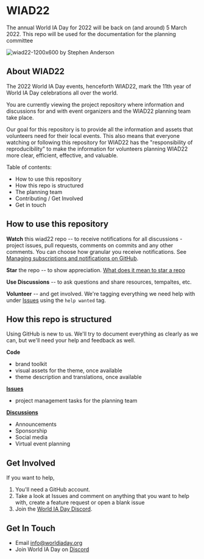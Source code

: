 # WIAD22
The annual World IA Day for 2022 will be back on (and around) 5 March 2022. This repo will be used for the documentation for the planning committee

![wiad22-1200x600 by Stephen Anderson](https://user-images.githubusercontent.com/603924/152609023-f9802497-09d3-469a-8269-8ac116c12cf8.png)



## About WIAD22

The 2022 World IA Day events, henceforth WIAD22, mark the 11th year of World IA Day celebrations all over the world. 

You are currently viewing the project repository where information and discussions for and with event organizers and the WIAD22 planning team take place.

Our goal for this repository is to provide all the information and assets that volunteers need for their local events. This also means that everyone watching or following this repository for WIAD22 has the "responsibility of reproducibility" to make the information for volunteers planning WIAD22 more clear, efficient, effective, and valuable.

Table of contents: 

- How to use this repository
- How this repo is structured
- The planning team
- Contributing / Get Involved
- Get in touch


## How to use this repository

**Watch** this wiad22 repo -- to receive notifications for all discussions - project issues, pull requests, comments on commits and any other comments. You can choose how granular you receive notifications. See [Managing subscriptions and notifications on GitHub](https://docs.github.com/en/github/managing-subscriptions-and-notifications-on-github).

**Star** the repo -- to show appreciation.
[What does it mean to star a repo](https://docs.github.com/en/get-started/exploring-projects-on-github/saving-repositories-with-stars)


**Use Discussions** -- to ask questions and share resources, tempaltes, etc. 

**Volunteer** -- and get involved. We're tagging everything we need help with under [Issues](https://github.com/worldiaday/wiad22/issues) using the `help wanted` tag. 


## How this repo is structured

Using GitHub is new to us. We'll try to document everything as clearly as we can, but we'll need your help and feedback as well.

**Code**

- brand toolkit
- visual assets for the theme, once available
- theme description and translations, once available

**[Issues](https://github.com/worldiaday/wiad22/issues)**

- project management tasks for the planning team

**[Discussions](https://github.com/worldiaday/wiad22/discussions)**

- Announcements
- Sponsorship
- Social media
- Virtual event planning


## Get Involved
If you want to help, 

1. You'll need a GitHub account. 
2. Take a look at Issues and comment on anything that you want to help with, create a feature request or open a blank issue
3. Join the [World IA Day Discord](https://worldiaday.org/discord).


## Get In Touch

- Email info@worldiaday.org
- Join World IA Day on [Discord](https://worldiaday.org/discord)
